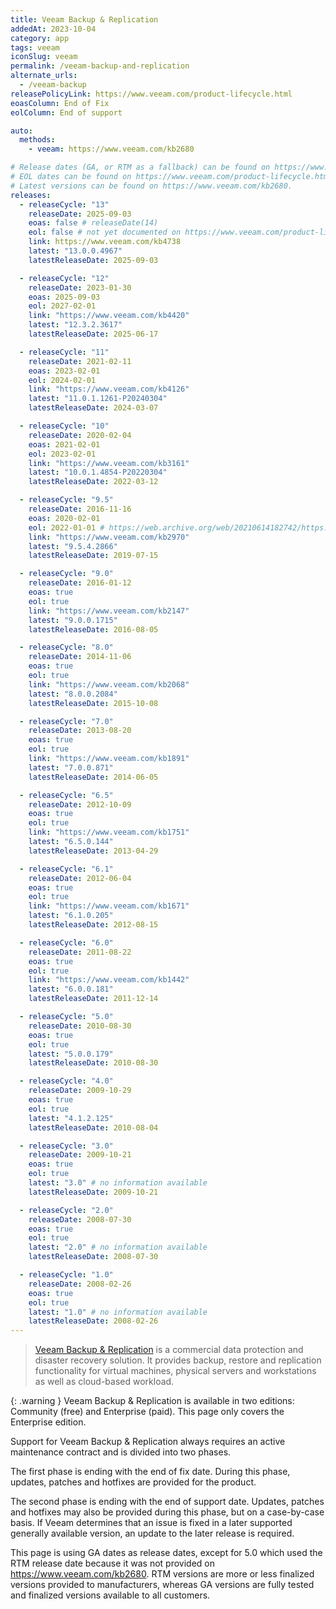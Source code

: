 ```yaml
---
title: Veeam Backup & Replication
addedAt: 2023-10-04
category: app
tags: veeam
iconSlug: veeam
permalink: /veeam-backup-and-replication
alternate_urls:
  - /veeam-backup
releasePolicyLink: https://www.veeam.com/product-lifecycle.html
eoasColumn: End of Fix
eolColumn: End of support

auto:
  methods:
    - veeam: https://www.veeam.com/kb2680

# Release dates (GA, or RTM as a fallback) can be found on https://www.veeam.com/kb2680.
# EOL dates can be found on https://www.veeam.com/product-lifecycle.html.
# Latest versions can be found on https://www.veeam.com/kb2680.
releases:
  - releaseCycle: "13"
    releaseDate: 2025-09-03
    eoas: false # releaseDate(14)
    eol: false # not yet documented on https://www.veeam.com/product-lifecycle.html
    link: https://www.veeam.com/kb4738
    latest: "13.0.0.4967"
    latestReleaseDate: 2025-09-03

  - releaseCycle: "12"
    releaseDate: 2023-01-30
    eoas: 2025-09-03
    eol: 2027-02-01
    link: "https://www.veeam.com/kb4420"
    latest: "12.3.2.3617"
    latestReleaseDate: 2025-06-17

  - releaseCycle: "11"
    releaseDate: 2021-02-11
    eoas: 2023-02-01
    eol: 2024-02-01
    link: "https://www.veeam.com/kb4126"
    latest: "11.0.1.1261-P20240304"
    latestReleaseDate: 2024-03-07

  - releaseCycle: "10"
    releaseDate: 2020-02-04
    eoas: 2021-02-01
    eol: 2023-02-01
    link: "https://www.veeam.com/kb3161"
    latest: "10.0.1.4854-P20220304"
    latestReleaseDate: 2022-03-12

  - releaseCycle: "9.5"
    releaseDate: 2016-11-16
    eoas: 2020-02-01
    eol: 2022-01-01 # https://web.archive.org/web/20210614182742/https://www.veeam.com/product-lifecycle.html
    link: "https://www.veeam.com/kb2970"
    latest: "9.5.4.2866"
    latestReleaseDate: 2019-07-15

  - releaseCycle: "9.0"
    releaseDate: 2016-01-12
    eoas: true
    eol: true
    link: "https://www.veeam.com/kb2147"
    latest: "9.0.0.1715"
    latestReleaseDate: 2016-08-05

  - releaseCycle: "8.0"
    releaseDate: 2014-11-06
    eoas: true
    eol: true
    link: "https://www.veeam.com/kb2068"
    latest: "8.0.0.2084"
    latestReleaseDate: 2015-10-08

  - releaseCycle: "7.0"
    releaseDate: 2013-08-20
    eoas: true
    eol: true
    link: "https://www.veeam.com/kb1891"
    latest: "7.0.0.871"
    latestReleaseDate: 2014-06-05

  - releaseCycle: "6.5"
    releaseDate: 2012-10-09
    eoas: true
    eol: true
    link: "https://www.veeam.com/kb1751"
    latest: "6.5.0.144"
    latestReleaseDate: 2013-04-29

  - releaseCycle: "6.1"
    releaseDate: 2012-06-04
    eoas: true
    eol: true
    link: "https://www.veeam.com/kb1671"
    latest: "6.1.0.205"
    latestReleaseDate: 2012-08-15

  - releaseCycle: "6.0"
    releaseDate: 2011-08-22
    eoas: true
    eol: true
    link: "https://www.veeam.com/kb1442"
    latest: "6.0.0.181"
    latestReleaseDate: 2011-12-14

  - releaseCycle: "5.0"
    releaseDate: 2010-08-30
    eoas: true
    eol: true
    latest: "5.0.0.179"
    latestReleaseDate: 2010-08-30

  - releaseCycle: "4.0"
    releaseDate: 2009-10-29
    eoas: true
    eol: true
    latest: "4.1.2.125"
    latestReleaseDate: 2010-08-04

  - releaseCycle: "3.0"
    releaseDate: 2009-10-21
    eoas: true
    eol: true
    latest: "3.0" # no information available
    latestReleaseDate: 2009-10-21

  - releaseCycle: "2.0"
    releaseDate: 2008-07-30
    eoas: true
    eol: true
    latest: "2.0" # no information available
    latestReleaseDate: 2008-07-30

  - releaseCycle: "1.0"
    releaseDate: 2008-02-26
    eoas: true
    eol: true
    latest: "1.0" # no information available
    latestReleaseDate: 2008-02-26
---
```


> [Veeam Backup & Replication](https://www.veeam.com/products/veeam-data-platform/backup-recovery.html)
> is a commercial data protection and disaster recovery solution. It provides backup, restore and
> replication functionality for virtual machines, physical servers and workstations as well as
> cloud-based workload.

{: .warning }
Veeam Backup & Replication is available in two editions: Community (free) and Enterprise (paid).
This page only covers the Enterprise edition.

Support for Veeam Backup & Replication always requires an active maintenance contract and is divided
into two phases.

The first phase is ending with the end of fix date. During this phase, updates, patches and hotfixes
are provided for the product.

The second phase is ending with the end of support date. Updates, patches and hotfixes may also be
provided during this phase, but on a case-by-case basis. If Veeam determines that an issue is fixed
in a later supported generally available version, an update to the later release is required.

This page is using GA dates as release dates, except for 5.0 which used the RTM release date
because it was not provided on <https://www.veeam.com/kb2680>. RTM versions are more or less
finalized versions provided to manufacturers, whereas GA versions are fully tested and finalized
versions available to all customers.
